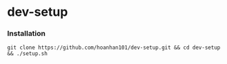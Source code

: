 # dev-setup

### Installation 

```
git clone https://github.com/hoanhan101/dev-setup.git && cd dev-setup && ./setup.sh
```
